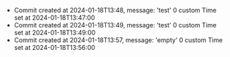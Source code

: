 - Commit created at 2024-01-18T13:48, message: 'test' 0 custom Time set at 2024-01-18T13:47:00
- Commit created at 2024-01-18T13:49, message: 'test' 0 custom Time set at 2024-01-18T13:49:00
- Commit created at 2024-01-18T13:57, message: 'empty' 0 custom Time set at 2024-01-18T13:56:00
